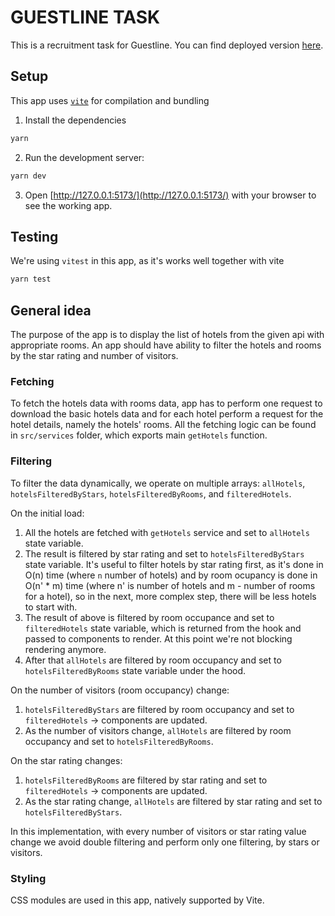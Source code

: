 # GUESTLINE TASK

This is a recruitment task for Guestline. You can find deployed version [here](https://dazzling-bubblegum-6e8a5c.netlify.app/).

## Setup

This app uses [`vite`](https://vitejs.dev/) for compilation and bundling

1. Install the dependencies

```bash
yarn
```

2. Run the development server:

```bash
yarn dev
```

3. Open [http://127.0.0.1:5173/](http://127.0.0.1:5173/) with your browser to see the working app.

## Testing

We're using `vitest` in this app, as it's works well together with vite

```bash
yarn test
```

## General idea

The purpose of the app is to display the list of hotels from the given api with appropriate rooms. An app should have ability to filter the hotels and rooms by the star rating and number of visitors.

### Fetching

To fetch the hotels data with rooms data, app has to perform one request to download the basic hotels data and for each hotel perform a request for the hotel details, namely the hotels' rooms. All the fetching logic can be found in `src/services` folder, which exports main `getHotels` function.

### Filtering

To filter the data dynamically, we operate on multiple arrays: `allHotels`, `hotelsFilteredByStars`, `hotelsFilteredByRooms`, and `filteredHotels`.

On the initial load:

1. All the hotels are fetched with `getHotels` service and set to `allHotels` state variable.
2. The result is filtered by star rating and set to `hotelsFilteredByStars` state variable.
   It's useful to filter hotels by star rating first, as it's done in O(n) time (where `n` number of hotels) and by room ocupancy is done in O(n' \* m) time (where n' is number of hotels and m - number of rooms for a hotel), so in the next, more complex step, there will be less hotels to start with.
3. The result of above is filtered by room occupance and set to `filteredHotels` state variable, which is returned from the hook and passed to components to render. At this point we're not blocking rendering anymore.
4. After that `allHotels` are filtered by room occupancy and set to `hotelsFilteredByRooms` state variable under the hood.

On the number of visitors (room occupancy) change:

1. `hotelsFilteredByStars` are filtered by room occupancy and set to `filteredHotels` -> components are updated.
2. As the number of visitors change, `allHotels` are filtered by room occupancy and set to `hotelsFilteredByRooms`.

On the star rating changes:

1. `hotelsFilteredByRooms` are filtered by star rating and set to `filteredHotels` -> components are updated.
2. As the star rating change, `allHotels` are filtered by star rating and set to `hotelsFilteredByStars`.

In this implementation, with every number of visitors or star rating value change we avoid double filtering and perform only one filtering, by stars or visitors.

### Styling

CSS modules are used in this app, natively supported by Vite.
